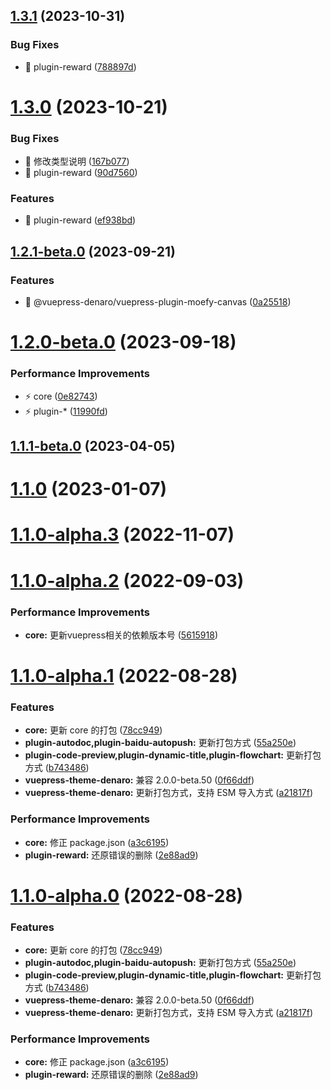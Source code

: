 ## [1.3.1](https://github.com/denaro-org/vuepress-theme-denaro/compare/v1.3.0...v1.3.1) (2023-10-31)

### Bug Fixes

- 🐛 plugin-reward ([788897d](https://github.com/denaro-org/vuepress-theme-denaro/commit/788897da8b1c9e7e214671c22b01dbfcf012f8d1))

# [1.3.0](https://github.com/denaro-org/vuepress-theme-denaro/compare/v1.2.1-beta.0...v1.3.0) (2023-10-21)

### Bug Fixes

- 🐛 修改类型说明 ([167b077](https://github.com/denaro-org/vuepress-theme-denaro/commit/167b077b31c6eda03dcf67e5ec6b617ddb7a0578))
- 🐛 plugin-reward ([90d7560](https://github.com/denaro-org/vuepress-theme-denaro/commit/90d7560cab478a417e4c3030048595362b96e362))

### Features

- 🎸 plugin-reward ([ef938bd](https://github.com/denaro-org/vuepress-theme-denaro/commit/ef938bde5a53055603d6d032ce32403144bf6170))

## [1.2.1-beta.0](https://github.com/denaro-org/vuepress-theme-denaro/compare/v1.2.0-beta.0...v1.2.1-beta.0) (2023-09-21)

### Features

- 🎸 @vuepress-denaro/vuepress-plugin-moefy-canvas ([0a25518](https://github.com/denaro-org/vuepress-theme-denaro/commit/0a255186e9c5e900925f1fb57aba52e9e0a76856))

# [1.2.0-beta.0](https://github.com/denaro-org/vuepress-theme-denaro/compare/v1.1.1-beta.0...v1.2.0-beta.0) (2023-09-18)

### Performance Improvements

- ⚡️ core ([0e82743](https://github.com/denaro-org/vuepress-theme-denaro/commit/0e82743e33b5b11047f9b90cd9630f0d78d66d49))
- ⚡️ plugin-\* ([11990fd](https://github.com/denaro-org/vuepress-theme-denaro/commit/11990fd495bf9c035ee65556256a65508cafbce3))

## [1.1.1-beta.0](https://github.com/denaro-org/vuepress-theme-denaro/compare/v1.1.0...v1.1.1-beta.0) (2023-04-05)

# [1.1.0](https://github.com/denaro-org/vuepress-theme-denaro/compare/v1.1.0-alpha.3...v1.1.0) (2023-01-07)

# [1.1.0-alpha.3](https://github.com/denaro-org/vuepress-theme-denaro/compare/v1.1.0-alpha.2...v1.1.0-alpha.3) (2022-11-07)

# [1.1.0-alpha.2](https://github.com/denaro-org/vuepress-theme-denaro/compare/v1.1.0-alpha.1...v1.1.0-alpha.2) (2022-09-03)

### Performance Improvements

- **core:** 更新vuepress相关的依赖版本号 ([5615918](https://github.com/denaro-org/vuepress-theme-denaro/commit/561591832dc76d90480c65fa09212665d49b0d72))

# [1.1.0-alpha.1](https://github.com/denaro-org/vuepress-theme-denaro/compare/v1.0.2-alpha.11...v1.1.0-alpha.1) (2022-08-28)

### Features

- **core:** 更新 core 的打包 ([78cc949](https://github.com/denaro-org/vuepress-theme-denaro/commit/78cc949376cef4f7cace7b4ba5dc4cc86718000c))
- **plugin-autodoc,plugin-baidu-autopush:** 更新打包方式 ([55a250e](https://github.com/denaro-org/vuepress-theme-denaro/commit/55a250e0f47dd9ff6df0739e930256a54432ec02))
- **plugin-code-preview,plugin-dynamic-title,plugin-flowchart:** 更新打包方式 ([b743486](https://github.com/denaro-org/vuepress-theme-denaro/commit/b743486c5aafefd0ee6a8de1807571c331699a4d))
- **vuepress-theme-denaro:** 兼容 2.0.0-beta.50 ([0f66ddf](https://github.com/denaro-org/vuepress-theme-denaro/commit/0f66ddffe388e2a4f69909732b2f8351e24c01e8))
- **vuepress-theme-denaro:** 更新打包方式，支持 ESM 导入方式 ([a21817f](https://github.com/denaro-org/vuepress-theme-denaro/commit/a21817f18c8a4f203bf6f6a9f25e8de5f17391bb))

### Performance Improvements

- **core:** 修正 package.json ([a3c6195](https://github.com/denaro-org/vuepress-theme-denaro/commit/a3c6195e1b2e5593c3905fae3cd998344eb60321))
- **plugin-reward:** 还原错误的删除 ([2e88ad9](https://github.com/denaro-org/vuepress-theme-denaro/commit/2e88ad9e1f125fee09bc2a75ef9695da240c5d19))

# [1.1.0-alpha.0](https://github.com/denaro-org/vuepress-theme-denaro/compare/v1.0.2-alpha.11...v1.1.0-alpha.0) (2022-08-28)

### Features

- **core:** 更新 core 的打包 ([78cc949](https://github.com/denaro-org/vuepress-theme-denaro/commit/78cc949376cef4f7cace7b4ba5dc4cc86718000c))
- **plugin-autodoc,plugin-baidu-autopush:** 更新打包方式 ([55a250e](https://github.com/denaro-org/vuepress-theme-denaro/commit/55a250e0f47dd9ff6df0739e930256a54432ec02))
- **plugin-code-preview,plugin-dynamic-title,plugin-flowchart:** 更新打包方式 ([b743486](https://github.com/denaro-org/vuepress-theme-denaro/commit/b743486c5aafefd0ee6a8de1807571c331699a4d))
- **vuepress-theme-denaro:** 兼容 2.0.0-beta.50 ([0f66ddf](https://github.com/denaro-org/vuepress-theme-denaro/commit/0f66ddffe388e2a4f69909732b2f8351e24c01e8))
- **vuepress-theme-denaro:** 更新打包方式，支持 ESM 导入方式 ([a21817f](https://github.com/denaro-org/vuepress-theme-denaro/commit/a21817f18c8a4f203bf6f6a9f25e8de5f17391bb))

### Performance Improvements

- **core:** 修正 package.json ([a3c6195](https://github.com/denaro-org/vuepress-theme-denaro/commit/a3c6195e1b2e5593c3905fae3cd998344eb60321))
- **plugin-reward:** 还原错误的删除 ([2e88ad9](https://github.com/denaro-org/vuepress-theme-denaro/commit/2e88ad9e1f125fee09bc2a75ef9695da240c5d19))
